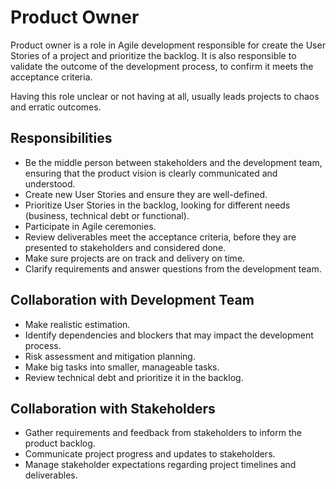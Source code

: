 # Product Owner

Product owner is a role in Agile development responsible for create the User
Stories of a project and prioritize the backlog. It is also responsible to
validate the outcome of the development process, to confirm it meets the
acceptance criteria.

Having this role unclear or not having at all, usually leads projects to chaos
and erratic outcomes.

## Responsibilities

- Be the middle person between stakeholders and the development team, ensuring
  that the product vision is clearly communicated and understood.
- Create new User Stories and ensure they are well-defined.
- Prioritize User Stories in the backlog, looking for different needs (business,
  technical debt or functional).
- Participate in Agile ceremonies.
- Review deliverables meet the acceptance criteria, before they are presented to
  stakeholders and considered done.
- Make sure projects are on track and delivery on time.
- Clarify requirements and answer questions from the development team.

## Collaboration with Development Team

- Make realistic estimation.
- Identify dependencies and blockers that may impact the development process.
- Risk assessment and mitigation planning.
- Make big tasks into smaller, manageable tasks.
- Review technical debt and prioritize it in the backlog.

## Collaboration with Stakeholders

- Gather requirements and feedback from stakeholders to inform the product
  backlog.
- Communicate project progress and updates to stakeholders.
- Manage stakeholder expectations regarding project timelines and deliverables.
